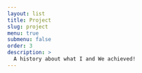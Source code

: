 ```yaml
---
layout: list
title: Project
slug: project
menu: true
submenu: false
order: 3
description: >
  A history about what I and We achieved!
---
```

